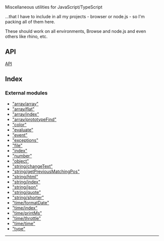 
Miscellaneous utilities for JavaScript/TypeScript

...that I have to include in all my projects - browser or node.js - so I'm packing all of them here.

These should work on all environments, Browse and node.js and even others like rhino, etc.

API
---

[API](api/README.md)

## Index

### External modules

* ["array/array"](modules/_array_array_.md)
* ["array/flat"](modules/_array_flat_.md)
* ["array/index"](modules/_array_index_.md)
* ["array/prototypeFind"](modules/_array_prototypefind_.md)
* ["color"](modules/_color_.md)
* ["evaluate"](modules/_evaluate_.md)
* ["event"](modules/_event_.md)
* ["exceptions"](modules/_exceptions_.md)
* ["file"](modules/_file_.md)
* ["index"](modules/_index_.md)
* ["number"](modules/_number_.md)
* ["object"](modules/_object_.md)
* ["string/changeText"](modules/_string_changetext_.md)
* ["string/getPreviousMatchingPos"](modules/_string_getpreviousmatchingpos_.md)
* ["string/html"](modules/_string_html_.md)
* ["string/index"](modules/_string_index_.md)
* ["string/json"](modules/_string_json_.md)
* ["string/quote"](modules/_string_quote_.md)
* ["string/shorter"](modules/_string_shorter_.md)
* ["time/formatDate"](modules/_time_formatdate_.md)
* ["time/index"](modules/_time_index_.md)
* ["time/printMs"](modules/_time_printms_.md)
* ["time/throttle"](modules/_time_throttle_.md)
* ["time/time"](modules/_time_time_.md)
* ["type"](modules/_type_.md)

---

